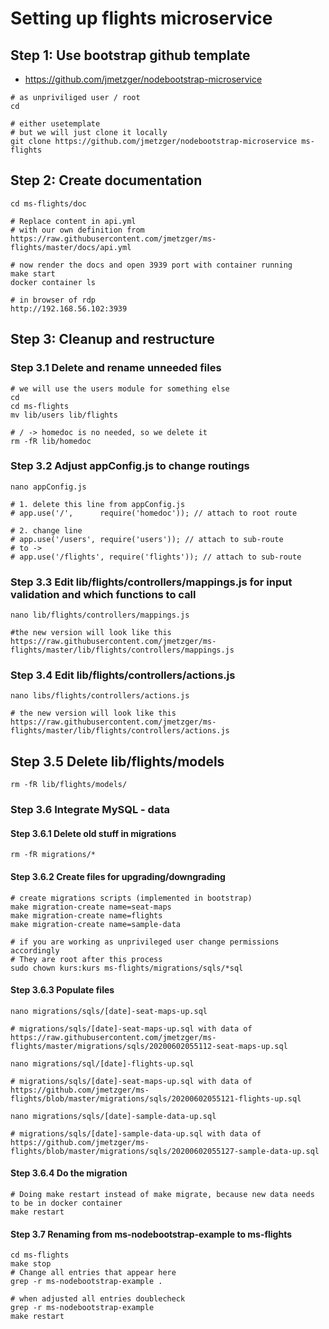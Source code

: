 # Setting up flights microservice

## Step 1: Use bootstrap github template 

  * https://github.com/jmetzger/nodebootstrap-microservice

```
# as unpriviliged user / root
cd
```

```
# either usetemplate
# but we will just clone it locally
git clone https://github.com/jmetzger/nodebootstrap-microservice ms-flights
```

## Step 2: Create documentation 

```
cd ms-flights/doc
```

```
# Replace content in api.yml
# with our own definition from
https://raw.githubusercontent.com/jmetzger/ms-flights/master/docs/api.yml
```

```
# now render the docs and open 3939 port with container running
make start
docker container ls 
```

```
# in browser of rdp
http://192.168.56.102:3939
```

## Step 3: Cleanup and restructure 

### Step 3.1 Delete and rename unneeded files 

```
# we will use the users module for something else 
cd
cd ms-flights
mv lib/users lib/flights
```

```
# / -> homedoc is no needed, so we delete it
rm -fR lib/homedoc
```

### Step 3.2 Adjust appConfig.js to change routings 

```
nano appConfig.js 
```

```
# 1. delete this line from appConfig.js
# app.use('/',      require('homedoc')); // attach to root route

# 2. change line
# app.use('/users', require('users')); // attach to sub-route
# to ->
# app.use('/flights', require('flights')); // attach to sub-route
```

### Step 3.3 Edit lib/flights/controllers/mappings.js for input validation and which functions to call

```
nano lib/flights/controllers/mappings.js
```

```
#the new version will look like this
https://raw.githubusercontent.com/jmetzger/ms-flights/master/lib/flights/controllers/mappings.js
```
### Step 3.4 Edit lib/flights/controllers/actions.js  

```
nano libs/flights/controllers/actions.js 
```

```
# the new version will look like this
https://raw.githubusercontent.com/jmetzger/ms-flights/master/lib/flights/controllers/actions.js
```

## Step 3.5 Delete lib/flights/models 

```
rm -fR lib/flights/models/
```

### Step 3.6 Integrate MySQL - data 

#### Step 3.6.1 Delete old stuff in migrations 

```
rm -fR migrations/* 
```

#### Step 3.6.2 Create files for upgrading/downgrading

```
# create migrations scripts (implemented in bootstrap)
make migration-create name=seat-maps
make migration-create name=flights
make migration-create name=sample-data
```

```
# if you are working as unprivileged user change permissions accordingly
# They are root after this process
sudo chown kurs:kurs ms-flights/migrations/sqls/*sql
```

#### Step 3.6.3 Populate files 

```
nano migrations/sqls/[date]-seat-maps-up.sql
```

```
# migrations/sqls/[date]-seat-maps-up.sql with data of
https://raw.githubusercontent.com/jmetzger/ms-flights/master/migrations/sqls/20200602055112-seat-maps-up.sql
````


```
nano migrations/sql/[date]-flights-up.sql 
```

```
# migrations/sqls/[date]-seat-maps-up.sql with data of
https://github.com/jmetzger/ms-flights/blob/master/migrations/sqls/20200602055121-flights-up.sql
```

```
nano migrations/sqls/[date]-sample-data-up.sql
```

```
# migrations/sqls/[date]-sample-data-up.sql with data of
https://github.com/jmetzger/ms-flights/blob/master/migrations/sqls/20200602055127-sample-data-up.sql
```


#### Step 3.6.4 Do the migration 

```
# Doing make restart instead of make migrate, because new data needs to be in docker container
make restart
```

#### Step 3.7 Renaming from ms-nodebootstrap-example to ms-flights 

```
cd ms-flights
make stop
# Change all entries that appear here
grep -r ms-nodebootstrap-example .
```

```
# when adjusted all entries doublecheck
grep -r ms-nodebootstrap-example
make restart
```
